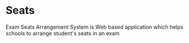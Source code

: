 # Seats
Exam Seats Arrangement System is Web based application which helps schools to arrange student's seats in an exam
